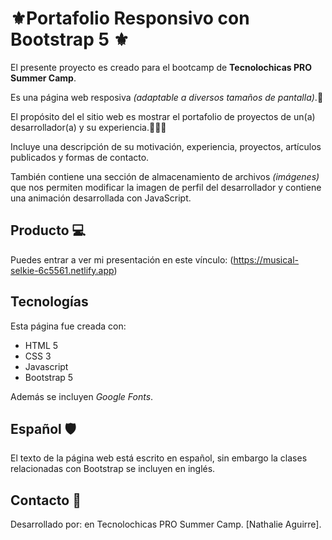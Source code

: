  # ⚜️Portafolio Responsivo con Bootstrap 5 ⚜️

El presente proyecto es creado para el bootcamp de **Tecnolochicas PRO Summer Camp**.

Es una página web resposiva *(adaptable a diversos tamaños de pantalla)*.🫠

El propósito del el sitio web es mostrar el portafolio de proyectos de un(a) desarrollador(a) y su experiencia.👩🏻‍💻

Incluye una descripción de su motivación, experiencia, proyectos, artículos publicados y formas de contacto.

También contiene una sección de almacenamiento de archivos *(imágenes)* que nos permiten modificar la imagen de perfil del desarrollador y contiene una animación desarrollada con JavaScript.

## Producto 💻
Puedes entrar a ver mi presentación en este vínculo: (https://musical-selkie-6c5561.netlify.app) 
## Tecnologías

Esta página fue creada con:

* HTML 5
* CSS 3
* Javascript
* Bootstrap 5

Además se incluyen *Google Fonts*.

## Español 🛡
 El texto de la página web está escrito en español, sin embargo la clases relacionadas con Bootstrap se incluyen en inglés.

## Contacto 📨

Desarrollado por:  en Tecnolochicas PRO Summer Camp.
[Nathalie Aguirre]. 
